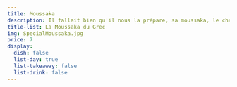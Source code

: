 ```yaml
---
title: Moussaka
description: Il fallait bien qu'il nous la prépare, sa moussaka, le chef grec :-).
title-list: La Moussaka du Grec
img: SpecialMoussaka.jpg
price: 7
display:
  dish: false
  list-day: true
  list-takeaway: false
  list-drink: false
---
```


